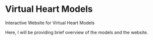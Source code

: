 # Virtual Heart Models
Interactive Website for Virtual Heart Models

Here, I will be providing brief overview of the models and the website.
